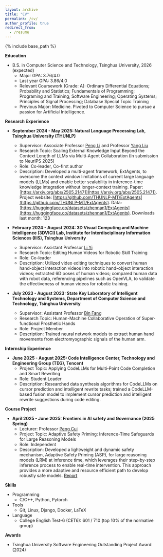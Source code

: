 ```yaml
---
layout: archive
title: "CV"
permalink: /cv/
author_profile: true
redirect_from:
  - /resume
---
```


{% include base_path %}

**Education**

<!-- * Ph.D in Version Control Theory, GitHub University, 2018 (expected) -->
<!-- * M.S. in Jekyll, GitHub University, 2014 -->
* B.S. in Computer Science and Technology, Tsinghua University, 2026 (expected)
  * Major GPA: 3.76/4.0
  * Last year GPA: 3.86/4.0
  * Relevant Coursework (Grade: A): Ordinary Differential Equations; Probability and Statistics; Fundamentals of Programming; Programing and Training; Software Engineering; Operating Systems; Principles of Signal Processing; Database Special Topic Training
  * Previous Major: Medicine. Pivoted to Computer Science to pursue a passion for Artificial Intelligence.

**Research Experience**

* **September 2024 - May 2025: Natural Language Processing Lab, Tsinghua University (THUNLP)**
  * Supervisor: Associate Professor [Peng Li](https://lpeng.net/) and Professor [Yang Liu](https://nlp.csai.tsinghua.edu.cn/~ly/)
  * Research Topic: Scaling External Knowledge Input Beyond the Context Length of LLMs via Multi-Agent Collaboration (In submission to NeurIPS 2025)
  * Role: Co-leader, Co-first author
  * Description: Developed a multi-agent framework, ExtAgents, to overcome the context window limitations of current large language models (LLMs) and enable better scalability in inference-time knowledge integration without longer-context training. Paper: [https://arxiv.org/abs/2505.21471](https://arxiv.org/abs/2505.21471). Project website: [https://github.com/THUNLP-MT/ExtAgents](https://github.com/THUNLP-MT/ExtAgents). Data: [https://huggingface.co/datasets/zhennan1/ExtAgents](https://huggingface.co/datasets/zhennan1/ExtAgents). Downloads last month: 123

* **February 2024 - August 2024: 3D Visual Computing and Machine Intelligence (3DVICI) Lab, Institute for Interdisciplinary Information Sciences (IIIS), Tsinghua University**
  * Supervisor: Assistant Professor [Li Yi](https://ericyi.github.io/)
  * Research Topic: Editing Human Videos for Robotic Skill Training
  * Role: Co-leader
  * Description: Utilized video editing techniques to convert human hand-object interaction videos into robotic hand-object interaction videos; extracted 6D poses of human videos; compared human data with robot data, referencing pipelines such as OpenVLA, to validate the effectiveness of human videos for robotic training.

* **July 2023 - August 2023: State Key Laboratory of Intelligent Technology and Systems, Department of Computer Science and Technology, Tsinghua University**
  * Supervisor: Assistant Professor [Bin Fang](https://scholar.google.com/citations?user=5G47IcIAAAAJ&hl=zh-CN)
  * Research Topic: Human-Machine Collaborative Operation of Super-functional Prosthetic Hands
  * Role: Project Member
  * Description: Trained neural network models to extract human hand movements from electromyographic signals of the human arm.

**Internship Experience**

* **June 2025 - August 2025: Code Intelligence Center, Technology and Engineering Group (TEG), Tencent**
  * Project Topic: Applying CodeLLMs for Multi-Point Code Completion and Smart Rewriting
  * Role: Student Leader
  * Description: Researched data synthesis algorithms for CodeLLMs on cursor prediction and intelligent rewrite tasks; trained a CodeLLM-based fusion model to implement cursor prediction and intelligent rewrite suggestions during code editing.

**Course Project**

* **April 2025 - June 2025: Frontiers in AI safety and Governance (2025 Spring)**
  * Lecturer: Professor [Peng Cui](https://pengcui.thumedialab.com/)
  * Project Topic: Adaptive Safety Priming: Inference-Time Safeguards for Large Reasoning Models
  * Role: Independent
  * Description: Developed a lightweight and dynamic safety mechanism, Adaptive Safety Priming (ASP), for large reasoning models (LRM) at inference time, which leverages their step-by-step inference process to enable real-time intervention. This approach provides a more adaptive and resource efficient path to develop robustly safe models. [Report](https://github.com/zhennan1/ASP/blob/main/Report.pdf)

<!-- * Spring 2024: Academic Pages Collaborator
  * GitHub University
  * Duties includes: Updates and improvements to template
  * Supervisor: The Users

* Fall 2015: Research Assistant
  * GitHub University
  * Duties included: Merging pull requests
  * Supervisor: Professor Hub

* Summer 2015: Research Assistant
  * GitHub University
  * Duties included: Tagging issues
  * Supervisor: Professor Git -->
  
**Skills**

* Programming
  * C/C++, Python, Pytorch
* Tools
  * Git, Linux, Django, Docker, LaTeX
* Language
  * College English Test-6 (CET6): 601 / 710 (top 10% of the normative group)

**Awards**

* Tsinghua University Software Engineering Outstanding Project Award (2024)

<!-- Publications
======
  <ul>{% for post in site.publications reversed %}
    {% include archive-single-cv.html %}
  {% endfor %}</ul>
  
Talks
======
  <ul>{% for post in site.talks reversed %}
    {% include archive-single-talk-cv.html  %}
  {% endfor %}</ul>
  
Teaching
======
  <ul>{% for post in site.teaching reversed %}
    {% include archive-single-cv.html %}
  {% endfor %}</ul>
  
Service and leadership
======
* Currently signed in to 43 different slack teams -->
